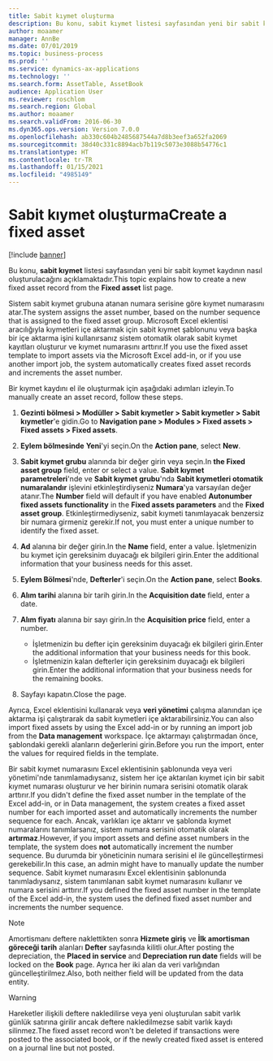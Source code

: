 ```yaml
---
title: Sabit kıymet oluşturma
description: Bu konu, sabit kıymet listesi sayfasından yeni bir sabit kıymet kaydının nasıl oluşturulacağını açıklamaktadır.
author: moaamer
manager: AnnBe
ms.date: 07/01/2019
ms.topic: business-process
ms.prod: ''
ms.service: dynamics-ax-applications
ms.technology: ''
ms.search.form: AssetTable, AssetBook
audience: Application User
ms.reviewer: roschlom
ms.search.region: Global
ms.author: moaamer
ms.search.validFrom: 2016-06-30
ms.dyn365.ops.version: Version 7.0.0
ms.openlocfilehash: ab330c604b2485687544a7d8b3eef3a652fa2069
ms.sourcegitcommit: 38d40c331c8894acb7b119c5073e3088b54776c1
ms.translationtype: HT
ms.contentlocale: tr-TR
ms.lasthandoff: 01/15/2021
ms.locfileid: "4985149"
---
```

# <a name="create-a-fixed-asset"></a><span data-ttu-id="16bb4-103">Sabit kıymet oluşturma</span><span class="sxs-lookup"><span data-stu-id="16bb4-103">Create a fixed asset</span></span>

[!include [banner](../../includes/banner.md)]

<span data-ttu-id="16bb4-104">Bu konu, **sabit kıymet** listesi sayfasından yeni bir sabit kıymet kaydının nasıl oluşturulacağını açıklamaktadır.</span><span class="sxs-lookup"><span data-stu-id="16bb4-104">This topic explains how to create a new fixed asset record from the **Fixed asset** list page.</span></span>

<span data-ttu-id="16bb4-105">Sistem sabit kıymet grubuna atanan numara serisine göre kıymet numarasını atar.</span><span class="sxs-lookup"><span data-stu-id="16bb4-105">The system assigns the asset number, based on the number sequence that is assigned to the fixed asset group.</span></span> <span data-ttu-id="16bb4-106">Microsoft Excel eklentisi aracılığıyla kıymetleri içe aktarmak için sabit kıymet şablonunu veya başka bir içe aktarma işini kullanırsanız sistem otomatik olarak sabit kıymet kayıtları oluşturur ve kıymet numarasını arttırır.</span><span class="sxs-lookup"><span data-stu-id="16bb4-106">If you use the fixed asset template to import assets via the Microsoft Excel add-in, or if you use another import job, the system automatically creates fixed asset records and increments the asset number.</span></span>

<span data-ttu-id="16bb4-107">Bir kıymet kaydını el ile oluşturmak için aşağıdaki adımları izleyin.</span><span class="sxs-lookup"><span data-stu-id="16bb4-107">To manually create an asset record, follow these steps.</span></span>

1. <span data-ttu-id="16bb4-108">**Gezinti bölmesi \> Modüller \> Sabit kıymetler \> Sabit kıymetler \> Sabit kıymetler**'e gidin.</span><span class="sxs-lookup"><span data-stu-id="16bb4-108">Go to **Navigation pane \> Modules \> Fixed assets \> Fixed assets \> Fixed assets**.</span></span>
2. <span data-ttu-id="16bb4-109">**Eylem bölmesinde** **Yeni**'yi seçin.</span><span class="sxs-lookup"><span data-stu-id="16bb4-109">On the **Action pane**, select **New**.</span></span>
3. <span data-ttu-id="16bb4-110">**Sabit kıymet grubu** alanında bir değer girin veya seçin.</span><span class="sxs-lookup"><span data-stu-id="16bb4-110">In **the Fixed asset group** field, enter or select a value.</span></span> <span data-ttu-id="16bb4-111">**Sabit kıymet parametreleri**'nde ve **Sabit kıymet grubu**'nda **Sabit kıymetleri otomatik numaralandır** işlevini etkinleştirdiyseniz **Numara**'ya varsayılan değer atanır.</span><span class="sxs-lookup"><span data-stu-id="16bb4-111">The **Number** field will default if you have enabled **Autonumber fixed assets functionality** in the **Fixed assets parameters** and the **Fixed asset group**.</span></span> <span data-ttu-id="16bb4-112">Etkinleştirmediyseniz, sabit kıymeti tanımlayacak benzersiz bir numara girmeniz gerekir.</span><span class="sxs-lookup"><span data-stu-id="16bb4-112">If not, you must enter a unique number to identify the fixed asset.</span></span>
4. <span data-ttu-id="16bb4-113">**Ad** alanına bir değer girin.</span><span class="sxs-lookup"><span data-stu-id="16bb4-113">In the **Name** field, enter a value.</span></span> <span data-ttu-id="16bb4-114">İşletmenizin bu kıymet için gereksinim duyacağı ek bilgileri girin.</span><span class="sxs-lookup"><span data-stu-id="16bb4-114">Enter the additional information that your business needs for this asset.</span></span>
5. <span data-ttu-id="16bb4-115">**Eylem Bölmesi**'nde, **Defterler**'i seçin.</span><span class="sxs-lookup"><span data-stu-id="16bb4-115">On the **Action pane**, select **Books**.</span></span>
6. <span data-ttu-id="16bb4-116">**Alım tarihi** alanına bir tarih girin.</span><span class="sxs-lookup"><span data-stu-id="16bb4-116">In the **Acquisition date** field, enter a date.</span></span>
7. <span data-ttu-id="16bb4-117">**Alım fiyatı** alanına bir sayı girin.</span><span class="sxs-lookup"><span data-stu-id="16bb4-117">In the **Acquisition price** field, enter a number.</span></span>

    - <span data-ttu-id="16bb4-118">İşletmenizin bu defter için gereksinim duyacağı ek bilgileri girin.</span><span class="sxs-lookup"><span data-stu-id="16bb4-118">Enter the additional information that your business needs for this book.</span></span>
    - <span data-ttu-id="16bb4-119">İşletmenizin kalan defterler için gereksinim duyacağı ek bilgileri girin.</span><span class="sxs-lookup"><span data-stu-id="16bb4-119">Enter the additional information that your business needs for the remaining books.</span></span>

8. <span data-ttu-id="16bb4-120">Sayfayı kapatın.</span><span class="sxs-lookup"><span data-stu-id="16bb4-120">Close the page.</span></span>

<span data-ttu-id="16bb4-121">Ayrıca, Excel eklentisini kullanarak veya **veri yönetimi** çalışma alanından içe aktarma işi çalıştırarak da sabit kıymetleri içe aktarabilirsiniz.</span><span class="sxs-lookup"><span data-stu-id="16bb4-121">You can also import fixed assets by using the Excel add-in or by running an import job from the **Data management** workspace.</span></span> <span data-ttu-id="16bb4-122">İçe aktarmayı çalıştırmadan önce, şablondaki gerekli alanların değerlerini girin.</span><span class="sxs-lookup"><span data-stu-id="16bb4-122">Before you run the import, enter the values for required fields in the template.</span></span>

<span data-ttu-id="16bb4-123">Bir sabit kıymet numarasını Excel eklentisinin şablonunda veya veri yönetimi'nde tanımlamadıysanız, sistem her içe aktarılan kıymet için bir sabit kıymet numarası oluşturur ve her birinin numara serisini otomatik olarak arttırır.</span><span class="sxs-lookup"><span data-stu-id="16bb4-123">If you didn't define the fixed asset number in the template of the Excel add-in, or in Data management, the system creates a fixed asset number for each imported asset and automatically increments the number sequence for each.</span></span> <span data-ttu-id="16bb4-124">Ancak, varlıkları içe aktarır ve şablonda kıymet numaralarını tanımlarsanız, sistem numara serisini otomatik olarak **artırmaz**.</span><span class="sxs-lookup"><span data-stu-id="16bb4-124">However, if you import assets and define asset numbers in the template, the system does **not** automatically increment the number sequence.</span></span> <span data-ttu-id="16bb4-125">Bu durumda bir yöneticinin numara serisini el ile güncelleştirmesi gerekebilir.</span><span class="sxs-lookup"><span data-stu-id="16bb4-125">In this case, an admin might have to manually update the number sequence.</span></span> <span data-ttu-id="16bb4-126">Sabit kıymet numarasını Excel eklentisinin şablonunda tanımladıysanız, sistem tanımlanan sabit kıymet numarasını kullanır ve numara serisini arttırır.</span><span class="sxs-lookup"><span data-stu-id="16bb4-126">If you defined the fixed asset number in the template of the Excel add-in, the system uses the defined fixed asset number and increments the number sequence.</span></span>

> [!NOTE]                                                                                                         
> <span data-ttu-id="16bb4-127">Amortismanı deftere naklettikten sonra **Hizmete giriş** ve **İlk amortisman göreceği tarih** alanları **Defter** sayfasında kilitli olur.</span><span class="sxs-lookup"><span data-stu-id="16bb4-127">After posting the depreciation, the **Placed in service** and **Depreciation run date** fields will be locked on the **Book** page.</span></span> <span data-ttu-id="16bb4-128">Ayrıca her iki alan da veri varlığından güncelleştirilmez.</span><span class="sxs-lookup"><span data-stu-id="16bb4-128">Also, both neither field will be updated from the data entity.</span></span>

> [!WARNING]
> <span data-ttu-id="16bb4-129">Hareketler ilişkili deftere nakledilirse veya yeni oluşturulan sabit varlık günlük satırına girilir ancak deftere nakledilmezse sabit varlık kaydı silinmez.</span><span class="sxs-lookup"><span data-stu-id="16bb4-129">The fixed asset record won't be deleted if transactions were posted to the associated book, or if the newly created fixed asset is entered on a journal line but not posted.</span></span> 

